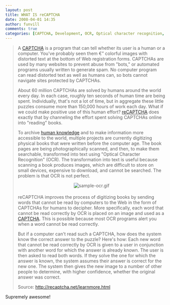```yaml
---
layout: post
title: WHAT IS reCAPTCHA
date: 2008-04-01 14:35
author: funvill
comments: true
categories: [CAPTCHA, Development, OCR, Optical character recognition, Puzzle, Web development, Website]
---
```


<blockquote>
<p style="padding-top: 0px"> A <a href="http://recaptcha.net/captcha.html">CAPTCHA</a> is a program that can tell whether its user is a human or a computer. You've probably seen them €” colorful images with distorted text at the bottom of Web registration forms. CAPTCHAs are used by many websites to prevent abuse from "bots," or automated programs usually written to generate spam. No computer program can read distorted text as well as humans can, so bots cannot navigate sites protected by CAPTCHAs.</p>
 About 60 million CAPTCHAs are solved by humans around the world every day. In each case, roughly ten seconds of human time are being spent. Individually, that's not a lot of time, but in aggregate these little puzzles consume more than 150,000 hours of work each day. What if we could make positive use of this human effort? <a href="http://en.wikipedia.org/wiki/ReCAPTCHA" title="ReCAPTCHA" rel="wikipedia" target="_blank" class="zem_slink">reCAPTCHA</a> does exactly that by channeling the effort spent solving CAPTCHAs online into "reading" books.

To archive <a href="http://en.wikipedia.org/wiki/Knowledge" title="Knowledge" rel="wikipedia" target="_blank" class="zem_slink">human knowledge</a> and to make information more accessible to the world, multiple projects are currently digitizing physical books that were written before the computer age. The book pages are being photographically scanned, and then, to make them searchable, transformed into text using "Optical Character Recognition" (OCR). The transformation into text is useful because scanning a book produces images, which are difficult to store on small devices, expensive to download, and cannot be searched. The problem is that OCR is not perfect.

<center><img src="http://blog.abluestar.com/public/uploads/2008/04/sample-ocr.gif" alt="sample-ocr.gif" /></center>
<p style="padding-top: 5px">reCAPTCHA improves the process of digitizing books by sending words that cannot be read by computers to the Web in the form of CAPTCHAs for humans to decipher. More specifically, each word that cannot be read correctly by OCR is placed on an image and used as a <a href="http://en.wikipedia.org/wiki/CAPTCHA" title="CAPTCHA" rel="wikipedia" target="_blank" class="zem_slink">CAPTCHA</a>. This is possible because most OCR programs alert you when a word cannot be read correctly.</p>
 But if a computer can't read such a CAPTCHA, how does the system know the correct answer to the puzzle? Here's how: Each new word that cannot be read correctly by OCR is given to a user in conjunction with another word for which the answer is already known. The user is then asked to read both words. If they solve the one for which the answer is known, the system assumes their answer is correct for the new one. The system then gives the new image to a number of other people to determine, with higher confidence, whether the original answer was correct.

Source: <a href="http://recaptcha.net/learnmore.html">http://recaptcha.net/learnmore.html</a></blockquote>
Supremely awesome!

